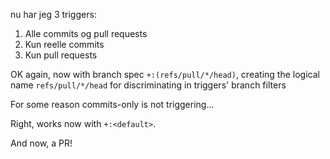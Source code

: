 nu har jeg 3 triggers:

1. Alle commits og pull requests
2. Kun reelle commits
3. Kun pull requests

OK again, now with branch spec `+:(refs/pull/*/head)`, creating the logical name `refs/pull/*/head` for discriminating in triggers' branch filters

For some reason commits-only is not triggering...

Right, works now with `+:<default>`.

And now, a PR!
